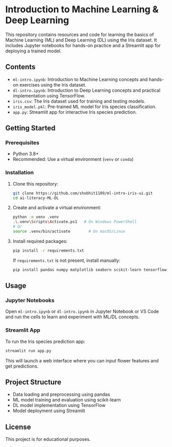 # Introduction to Machine Learning & Deep Learning

This repository contains resources and code for learning the basics of Machine Learning (ML) and Deep Learning (DL) using the Iris dataset. It includes Jupyter notebooks for hands-on practice and a Streamlit app for deploying a trained model.

## Contents

- `ml-intro.ipynb`: Introduction to Machine Learning concepts and hands-on exercises using the Iris dataset.
- `dl-intro.ipynb`: Introduction to Deep Learning concepts and practical implementation using TensorFlow.
- `iris.csv`: The Iris dataset used for training and testing models.
- `iris_model.pkl`: Pre-trained ML model for Iris species classification.
- `app.py`: Streamlit app for interactive Iris species prediction.

## Getting Started

### Prerequisites
- Python 3.8+
- Recommended: Use a virtual environment (`venv` or `conda`)

### Installation
1. Clone this repository:
   ```bash
   git clone https://github.com/shobhit1109/ml-intro-iris-ui.git
   cd ai-literacy-ML-DL
   ```
2. Create and activate a virtual environment:
   ```bash
   python -m venv .venv
   .\.venv\Scripts\Activate.ps1   # On Windows PowerShell
   # Or
   source .venv/bin/activate        # On macOS/Linux
   ```
3. Install required packages:
   ```bash
   pip install -r requirements.txt
   ```
   If `requirements.txt` is not present, install manually:
   ```bash
   pip install pandas numpy matplotlib seaborn scikit-learn tensorflow streamlit joblib
   ```

## Usage

### Jupyter Notebooks
Open `ml-intro.ipynb` or `dl-intro.ipynb` in Jupyter Notebook or VS Code and run the cells to learn and experiment with ML/DL concepts.

### Streamlit App
To run the Iris species prediction app:
```bash
streamlit run app.py
```
This will launch a web interface where you can input flower features and get predictions.

## Project Structure
- Data loading and preprocessing using pandas
- ML model training and evaluation using scikit-learn
- DL model implementation using TensorFlow
- Model deployment using Streamlit

## License
This project is for educational purposes.
